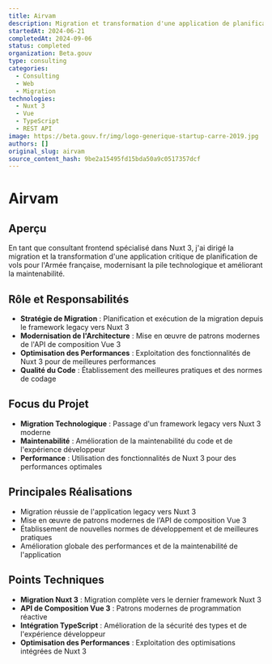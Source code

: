 ```yaml
---
title: Airvam
description: Migration et transformation d'une application de planification de vols pour l'Armée française vers Nuxt 3
startedAt: 2024-06-21
completedAt: 2024-09-06
status: completed
organization: Beta.gouv
type: consulting
categories:
  - Consulting
  - Web
  - Migration
technologies:
  - Nuxt 3
  - Vue
  - TypeScript
  - REST API
image: https://beta.gouv.fr/img/logo-generique-startup-carre-2019.jpg
authors: []
original_slug: airvam
source_content_hash: 9be2a15495fd15bda50a9c0517357dcf
---
```


# Airvam

## Aperçu

En tant que consultant frontend spécialisé dans Nuxt 3, j'ai dirigé la migration et la transformation d'une application critique de planification de vols pour l'Armée française, modernisant la pile technologique et améliorant la maintenabilité.

## Rôle et Responsabilités

- **Stratégie de Migration** : Planification et exécution de la migration depuis le framework legacy vers Nuxt 3
- **Modernisation de l'Architecture** : Mise en œuvre de patrons modernes de l'API de composition Vue 3
- **Optimisation des Performances** : Exploitation des fonctionnalités de Nuxt 3 pour de meilleures performances
- **Qualité du Code** : Établissement des meilleures pratiques et des normes de codage

## Focus du Projet

- **Migration Technologique** : Passage d'un framework legacy vers Nuxt 3 moderne
- **Maintenabilité** : Amélioration de la maintenabilité du code et de l'expérience développeur
- **Performance** : Utilisation des fonctionnalités de Nuxt 3 pour des performances optimales

## Principales Réalisations

- Migration réussie de l'application legacy vers Nuxt 3
- Mise en œuvre de patrons modernes de l'API de composition Vue 3
- Établissement de nouvelles normes de développement et de meilleures pratiques
- Amélioration globale des performances et de la maintenabilité de l'application

## Points Techniques

- **Migration Nuxt 3** : Migration complète vers le dernier framework Nuxt 3
- **API de Composition Vue 3** : Patrons modernes de programmation réactive
- **Intégration TypeScript** : Amélioration de la sécurité des types et de l'expérience développeur
- **Optimisation des Performances** : Exploitation des optimisations intégrées de Nuxt 3

